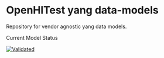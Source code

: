 # OpenHlTest yang data-models
Repository for vendor agnostic yang data models.

Current Model Status

[![Validated](https://travis-ci.org/OpenHLTest/data-models.svg?branch=master)](https://travis-ci.org/OpenHLTest/data-models)
